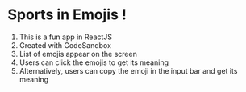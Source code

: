 # Sports in Emojis !
1. This is a fun app in ReactJS
1. Created with CodeSandbox
1. List of emojis appear on the screen
1. Users can click the emojis to get its meaning
1. Alternatively, users can copy the emoji in the input bar and get its meaning
